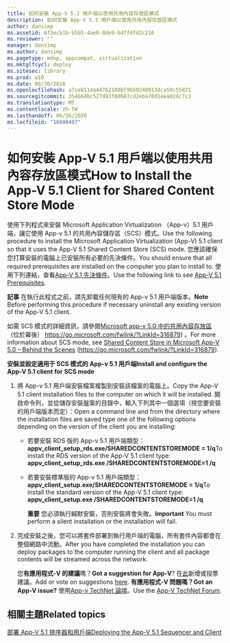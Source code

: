 ```yaml
---
title: 如何安裝 App-V 5.1 用戶端以使用共用內容存放區模式
description: 如何安裝 App-V 5.1 用戶端以使用共用內容存放區模式
author: dansimp
ms.assetid: 6f3ecb1b-b5b5-4ae0-8de9-b4ffdfd2c216
ms.reviewer: ''
manager: dansimp
ms.author: dansimp
ms.pagetype: mdop, appcompat, virtualization
ms.mktglfcycl: deploy
ms.sitesec: library
ms.prod: w10
ms.date: 08/30/2016
ms.openlocfilehash: a7ce8114a44762180bf9bb0240913dca50c55d31
ms.sourcegitcommit: 354664bc527d93f80687cd2eba70d1eea024c7c3
ms.translationtype: MT
ms.contentlocale: zh-TW
ms.lasthandoff: 06/26/2020
ms.locfileid: "10800497"
---
```

# <span data-ttu-id="3c919-103">如何安裝 App-V 5.1 用戶端以使用共用內容存放區模式</span><span class="sxs-lookup"><span data-stu-id="3c919-103">How to Install the App-V 5.1 Client for Shared Content Store Mode</span></span>


<span data-ttu-id="3c919-104">使用下列程式來安裝 Microsoft Application Virtualization （App-v）5.1 用戶端，讓它使用 App-v 5.1 的共用內容儲存區（SCS）模式。</span><span class="sxs-lookup"><span data-stu-id="3c919-104">Use the following procedure to install the Microsoft Application Virtualization (App-V) 5.1 client so that it uses the App-V 5.1 Shared Content Store (SCS) mode.</span></span> <span data-ttu-id="3c919-105">您應該確保您打算安裝的電腦上已安裝所有必要的先決條件。</span><span class="sxs-lookup"><span data-stu-id="3c919-105">You should ensure that all required prerequisites are installed on the computer you plan to install to.</span></span> <span data-ttu-id="3c919-106">使用下列連結，查看[App-V 5.1 先決條件](app-v-51-prerequisites.md)。</span><span class="sxs-lookup"><span data-stu-id="3c919-106">Use the following link to see [App-V 5.1 Prerequisites](app-v-51-prerequisites.md).</span></span>

<span data-ttu-id="3c919-107">**記事** 在執行此程式之前，請先卸載任何現有的 App-v 5.1 用戶端版本。</span><span class="sxs-lookup"><span data-stu-id="3c919-107">**Note** Before performing this procedure if necessary uninstall any existing version of the App-V 5.1 client.</span></span>

 

<span data-ttu-id="3c919-108">如需 SCS 模式的詳細資訊，請參閱[Microsoft app-v 5.0 中的共用內容存放區](https://go.microsoft.com/fwlink/?LinkId=316879)（位於幕後） https://go.microsoft.com/fwlink/?LinkId=316879) 。</span><span class="sxs-lookup"><span data-stu-id="3c919-108">For more information about SCS mode, see [Shared Content Store in Microsoft App-V 5.0 – Behind the Scenes](https://go.microsoft.com/fwlink/?LinkId=316879) (https://go.microsoft.com/fwlink/?LinkId=316879).</span></span>

**<span data-ttu-id="3c919-109">安裝並設定適用于 SCS 模式的 App-v 5.1 用戶端</span><span class="sxs-lookup"><span data-stu-id="3c919-109">Install and configure the App-V 5.1 client for SCS mode</span></span>**

1.  <span data-ttu-id="3c919-110">將 App-v 5.1 用戶端安裝檔案複製到安裝該檔案的電腦上。</span><span class="sxs-lookup"><span data-stu-id="3c919-110">Copy the App-V 5.1 client installation files to the computer on which it will be installed.</span></span> <span data-ttu-id="3c919-111">開啟命令列，並從儲存安裝盤案的目錄中，輸入下列其中一個選項（視您要安裝的用戶端版本而定）：</span><span class="sxs-lookup"><span data-stu-id="3c919-111">Open a command line and from the directory where the installation files are saved type one of the following options depending on the version of the client you are installing:</span></span>

    -   <span data-ttu-id="3c919-112">若要安裝 RDS 版的 App-v 5.1 用戶端類型： **appv\_client\_setup\_rds.exe/SHAREDCONTENTSTOREMODE = 1/q**</span><span class="sxs-lookup"><span data-stu-id="3c919-112">To install the RDS version of the App-V 5.1 client type: **appv\_client\_setup\_rds.exe /SHAREDCONTENTSTOREMODE=1 /q**</span></span>

    -   <span data-ttu-id="3c919-113">若要安裝標準版的 App-v 5.1 用戶端類型： **appv\_client\_setup.exe/SHAREDCONTENTSTOREMODE = 1/q**</span><span class="sxs-lookup"><span data-stu-id="3c919-113">To install the standard version of the App-V 5.1 client type: **appv\_client\_setup.exe /SHAREDCONTENTSTOREMODE=1 /q**</span></span>

        <span data-ttu-id="3c919-114">**重要** 您必須執行緘默安裝，否則安裝將會失敗。</span><span class="sxs-lookup"><span data-stu-id="3c919-114">**Important** You must perform a silent installation or the installation will fail.</span></span>

         

2.  <span data-ttu-id="3c919-115">完成安裝之後，您可以將套件部署到執行用戶端的電腦，所有套件內容都會在整個網路中流動。</span><span class="sxs-lookup"><span data-stu-id="3c919-115">After you have completed the installation you can deploy packages to the computer running the client and all package contents will be streamed across the network.</span></span>

    <span data-ttu-id="3c919-116">您**有應用程式-V 的建議**嗎？</span><span class="sxs-lookup"><span data-stu-id="3c919-116">**Got a suggestion for App-V**?</span></span> <span data-ttu-id="3c919-117">在[此](http://appv.uservoice.com/forums/280448-microsoft-application-virtualization)新增或投票建議。</span><span class="sxs-lookup"><span data-stu-id="3c919-117">Add or vote on suggestions [here](http://appv.uservoice.com/forums/280448-microsoft-application-virtualization).</span></span> **<span data-ttu-id="3c919-118">有應用程式-V 問題嗎？</span><span class="sxs-lookup"><span data-stu-id="3c919-118">Got an App-V issue?</span></span>** <span data-ttu-id="3c919-119">使用[App-v TechNet 論壇](https://social.technet.microsoft.com/Forums/home?forum=mdopappv)。</span><span class="sxs-lookup"><span data-stu-id="3c919-119">Use the [App-V TechNet Forum](https://social.technet.microsoft.com/Forums/home?forum=mdopappv).</span></span>

## <span data-ttu-id="3c919-120">相關主題</span><span class="sxs-lookup"><span data-stu-id="3c919-120">Related topics</span></span>


[<span data-ttu-id="3c919-121">部署 App-V 5.1 排序器和用戶端</span><span class="sxs-lookup"><span data-stu-id="3c919-121">Deploying the App-V 5.1 Sequencer and Client</span></span>](deploying-the-app-v-51-sequencer-and-client.md)

 

 





